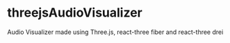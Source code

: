 # threejsAudioVisualizer
Audio Visualizer made using Three.js, react-three fiber and react-three drei
